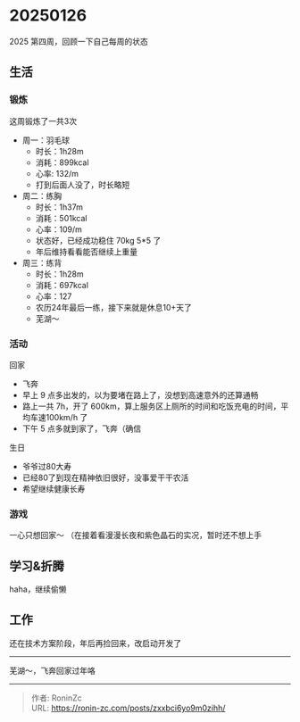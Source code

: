 # 20250126


2025 第四周，回顾一下自己每周的状态

## 生活

### 锻炼

这周锻炼了一共3次

* 周一：羽毛球
  * 时长：1h28m
  * 消耗：899kcal
  * 心率: 132/m 
  * 打到后面人没了，时长略短
* 周二：练胸
  * 时长：1h37m
  * 消耗：501kcal
  * 心率：109/m
  * 状态好，已经成功稳住 70kg 5*5 了
  * 年后维持看看能否继续上重量
* 周三：练背
  * 时长：1h28m
  * 消耗：697kcal
  * 心率：127
  * 农历24年最后一练，接下来就是休息10&#43;天了
  * 芜湖～

### 活动

回家
* 飞奔
* 早上 9 点多出发的，以为要堵在路上了，没想到高速意外的还算通畅
* 路上一共 7h，开了 600km，算上服务区上厕所的时间和吃饭充电的时间，平均车速100km/h 了
* 下午 5 点多就到家了，飞奔（确信

生日
* 爷爷过80大寿
* 已经80了到现在精神依旧很好，没事爱干干农活
* 希望继续健康长寿

### 游戏

一心只想回家～ （在接着看漫漫长夜和紫色晶石的实况，暂时还不想上手

## 学习&amp;折腾

haha，继续偷懒

## 工作

还在技术方案阶段，年后再捡回来，改启动开发了

---

芜湖～，飞奔回家过年咯


---

> 作者: RoninZc  
> URL: https://ronin-zc.com/posts/zxxbci6yo9m0zihh/  

